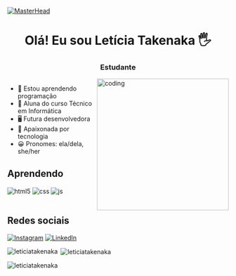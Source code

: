 [![MasterHead](https://mir-s3-cdn-cf.behance.net/project_modules/max_1200/79731568097599.5b50bca477735.jpg)](https://image.freepik.com)
<h1 align="center">Olá! Eu sou Letícia Takenaka 🖐️</h1>
<h3 align="center">Estudante</h3> 
<img align="right" alt="coding" width="300" src="https://camo.githubusercontent.com/45eae4aa56d8254fb10267c7f9eb5f14ea8bbd0e97fe98812e04681d2de42729/687474703a2f2f63646e2e6c6f776769662e636f6d2f736d616c6c2f396362313266353164666662616161362d6368617261637465722d747970696e672d62792d76696e63656e742d6d6f6b75656e6b6f2d6472696262626c652e676966">
<p align="left"> <a href="https://twitter.com/" target="blank"><img src="https://img.shields.io/twitter/follow/?logo=twitter&style=for-the-badge" alt="" /></a> </p>

- 🌱 Estou aprendendo programação
- 📘 Aluna do curso Técnico em Informática
- 🖥️ Futura desenvolvedora
- 💽 Apaixonada por tecnologia
- 😀 Pronomes: ela/dela, she/her
           
## Aprendendo
<div style="display: inline_block">
  <img align="center" alt="html5" src="https://img.shields.io/badge/HTML5-E34F26?style=for-the-badge&logo=html5&logoColor=white" />
  <img align="center" alt="css" src="https://img.shields.io/badge/CSS3-1572B6?style=for-the-badge&logo=css3&logoColor=white" />
  <img align="center" alt="js" src="https://img.shields.io/badge/JavaScript-F7DF1E?style=for-the-badge&logo=javascript&logoColor=black" />
</div><br/>

## Redes sociais
[![Instagram](https://img.shields.io/badge/Instagram-E4405F?style=for-the-badge&logo=instagram&logoColor=white)](https://instagram.com/letakenaka)
[![LinkedIn](https://img.shields.io/badge/LinkedIn-0077B5?style=for-the-badge&logo=linkedin&logoColor=white)](https://www.linkedin.com/in/let%C3%ADcia-takenaka-0021b3230/)

<p><img align="left" src="https://github-readme-stats.vercel.app/api/top-langs?username=leticiatakenaka&theme=buefy&show_icons=true&locale=en&layout=compact" alt="leticiatakenaka" /></p>

<p>&nbsp;<img align="center" src="https://github-readme-stats.vercel.app/api?username=leticiatakenaka&theme=buefy&show_icons=true&locale=en" alt="leticiatakenaka" /></p>

<p><img align="center" src="https://github-readme-streak-stats.herokuapp.com/?user=leticiatakenaka&theme=buefy&" alt="leticiatakenaka" /></p>

